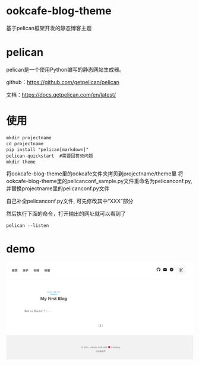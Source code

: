 # ookcafe-blog-theme

基于pelican框架开发的静态博客主题

# pelican

pelican是一个使用Python编写的静态网站生成器。

github：https://github.com/getpelican/pelican

文档：https://docs.getpelican.com/en/latest/

# 使用

```
mkdir projectname
cd projectname
pip install "pelican[markdown]"
pelican-quickstart  #需要回答些问题
mkdir theme
```
将ookcafe-blog-theme里的ookcafe文件夹拷贝到projectname/theme里
将ookcafe-blog-theme里的pelicanconf_sample.py文件重命名为pelicanconf.py,并替换projectname里的pelicanconf.py文件

自己补全pelicanconf.py文件, 可先修改其中“XXX”部分

然后执行下面的命令，打开输出的网址就可以看到了
```
pelican --listen
```


# demo

![demo](https://github.com/kaiqiangzhao/ook-theme/blob/master/demo.png)
